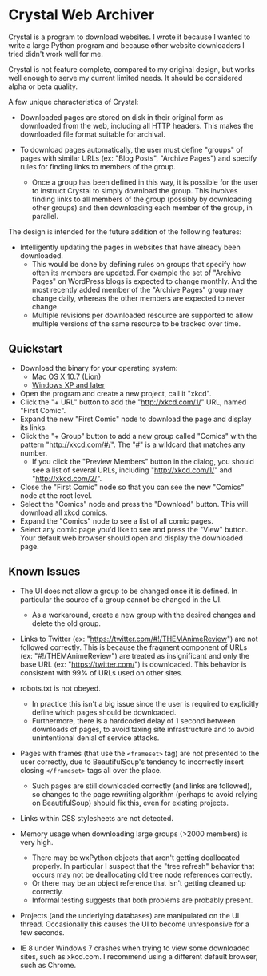 Crystal Web Archiver
====================

Crystal is a program to download websites. I wrote it because I wanted to write a large
Python program and because other website downloaders I tried didn't work well for me.

Crystal is not feature complete, compared to my original design, but works well enough to
serve my current limited needs. It should be considered alpha or beta quality.

A few unique characteristics of Crystal:

* Downloaded pages are stored on disk in their original form as downloaded from the web,
  including all HTTP headers. This makes the downloaded file format suitable for archival.

* To download pages automatically, the user must define "groups" of pages with similar
  URLs (ex: "Blog Posts", "Archive Pages") and specify rules for finding links to members
  of the group.
    * Once a group has been defined in this way, it is possible for the user to
      instruct Crystal to simply download the group. This involves finding links to all
      members of the group (possibly by downloading other groups) and then downloading
      each member of the group, in parallel.

The design is intended for the future addition of the following features:

* Intelligently updating the pages in websites that have already been downloaded.
    * This would be done by defining rules on groups that specify how often its members
      are updated. For example the set of "Archive Pages" on WordPress blogs is expected
      to change monthly. And the most recently added member of the "Archive Pages" group
      may change daily, whereas the other members are expected to never change.
    * Multiple revisions per downloaded resource are supported to allow multiple
      versions of the same resource to be tracked over time.


Quickstart
----------

* Download the binary for your operating system:
    * [Mac OS X 10.7 (Lion)](https://github.com/downloads/davidfstr/Crystal-Web-Archiver/crystal-mac-1.0.dmg)
    * [Windows XP and later](https://github.com/downloads/davidfstr/Crystal-Web-Archiver/crystal-win-1.0.exe)
* Open the program and create a new project, call it "xkcd".
* Click the "+ URL" button to add the "http://xkcd.com/1/" URL, named "First Comic".
* Expand the new "First Comic" node to download the page and display its links.
* Click the "+ Group" button to add a new group called "Comics" with the pattern
  "http://xkcd.com/#/". The "#" is a wildcard that matches any number.
    * If you click the "Preview Members" button in the dialog, you should see a list of
      several URLs, including "http://xkcd.com/1/" and "http://xkcd.com/2/".
* Close the "First Comic" node so that you can see the new "Comics" node at the root level.
* Select the "Comics" node and press the "Download" button.
  This will download all xkcd comics.
* Expand the "Comics" node to see a list of all comic pages.
* Select any comic page you'd like to see and press the "View" button.
  Your default web browser should open and display the downloaded page.


Known Issues
------------

* The UI does not allow a group to be changed once it is defined. In particular
  the source of a group cannot be changed in the UI.
    * As a workaround, create a new group with the desired changes and delete the old group.

* Links to Twitter (ex: "https://twitter.com/#!/THEMAnimeReview") are not followed
  correctly. This is because the fragment component of URLs (ex: "#!/THEMAnimeReview")
  are treated as insignificant and only the base URL (ex: "https://twitter.com/") is
  downloaded. This behavior is consistent with 99% of URLs used on other sites.

* robots.txt is not obeyed.
    * In practice this isn't a big issue since the user is required to explicitly define
      which pages should be downloaded.
    * Furthermore, there is a hardcoded delay of 1 second between downloads of pages,
      to avoid taxing site infrastructure and to avoid unintentional denial of service
      attacks.

* Pages with frames (that use the `<frameset>` tag) are not presented to the user correctly,
  due to BeautifulSoup's tendency to incorrectly insert closing `</frameset>` tags all
  over the place.
    * Such pages are still downloaded correctly (and links are followed), so changes
      to the page rewriting algorithm (perhaps to avoid relying on BeautifulSoup)
      should fix this, even for existing projects.

* Links within CSS stylesheets are not detected.

* Memory usage when downloading large groups (>2000 members) is very high.
    * There may be wxPython objects that aren't getting deallocated properly.
      In particular I suspect that the "tree refresh" behavior that occurs
      may not be deallocating old tree node references correctly.
    * Or there may be an object reference that isn't getting cleaned up correctly.
    * Informal testing suggests that both problems are probably present.

* Projects (and the underlying databases) are manipulated on the UI thread.
  Occasionally this causes the UI to become unresponsive for a few seconds.

* IE 8 under Windows 7 crashes when trying to view some downloaded sites, such as
  xkcd.com. I recommend using a different default browser, such as Chrome.
